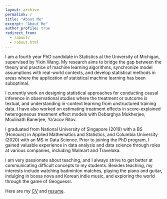 ```yaml
---
layout: archive
permalink: /
title: "About Me"
excerpt: "About Me"
author_profile: true
redirect_from: 
  - /about/
  - /about.html
---
```


I am a fourth year PhD candidate in Statistics at the University of Michigan, supervised by Yixin Wang. My research aims to bridge the gap between the theory and practice of machine learning algorithms, synchronize model assumptions with real-world contexts, and develop statistical methods in areas where the application of statistical machine learning has been suboptimal.

I currently work on designing statistical approaches for conducting causal inference in observational studies where the treatment or outcome is textual, and understanding in-context learning from unstructured training data. I have also worked on estimating treatment effects in score-explained heterogeneous treatment effect models with Debarghya Mukherjee, Moulinath Banerjee, Ya'acov Ritov.

I graduated from National University of Singapore (2019) with a BS (Honours) in Applied Mathematics and Statistics, and Columbia University (2020) with an MS in Data Science. Prior to joining the PhD program, I gained valuable experience in data analysis and data science through roles at various companies, including Walmart and Traveloka.

I am very passionate about teaching, and I always strive to get better at communicating difficult concepts to my students. Besides teaching, my interests include watching badminton matches, playing the piano and guitar, indulging in bossa nova and Korean indie music, and exploring the world through the game of Geoguessr.

Here are my [CV](http://k-wib.github.io/files/cv_wibisono_dec_24.pdf) and [resume](http://k-wib.github.io/files/resume_wibisono_dec_24.pdf).